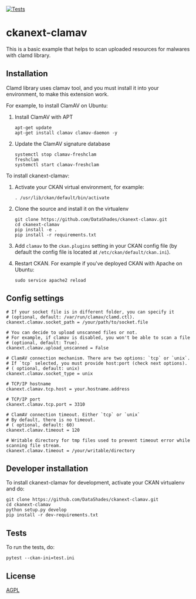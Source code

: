 [![Tests](https://github.com/DataShades/ckanext-clamav/workflows/Tests/badge.svg?branch=main)](https://github.com/DataShades/ckanext-clamav/actions)

# ckanext-clamav

This is a basic example that helps to scan uploaded resources for malwares with clamd library.

## Installation

Clamd library uses clamav tool, and you must install it into your environment, to make this extension work.

For example, to install ClamAV on Ubuntu:

1. Install ClamAV with APT
	```
    apt-get update
    apt-get install clamav clamav-daemon -y
	```

2. Update the ClamAV signature database
	```
    systemctl stop clamav-freshclam
    freshclam
    systemctl start clamav-freshclam
	```

To install ckanext-clamav:

1. Activate your CKAN virtual environment, for example:

     `. /usr/lib/ckan/default/bin/activate`

2. Clone the source and install it on the virtualenv
	```
    git clone https://github.com/DataShades/ckanext-clamav.git
    cd ckanext-clamav
    pip install -e .
	pip install -r requirements.txt
	```

3. Add `clamav` to the `ckan.plugins` setting in your CKAN
   config file (by default the config file is located at
   `/etc/ckan/default/ckan.ini`).

4. Restart CKAN. For example if you've deployed CKAN with Apache on Ubuntu:

    `sudo service apache2 reload`


## Config settings

	# If your socket file is in different folder, you can specify it
	# (optional, default: /var/run/clamav/clamd.ctl).
	ckanext.clamav.socket_path = /your/path/to/socket.file

	# You can decide to upload unscanned files or not.
    # For example, if clamav is disabled, you won't be able to scan a file
	# (optional, default: True).
	ckanext.clamav.upload_unscanned = False

    # ClamAV connection mechanism. There are two options: `tcp` or `unix`.
    # If `tcp` selected, you must provide host:port (check next options).
    # ( optional, default: unix)
    ckanext.clamav.socket_type = unix

    # TCP/IP hostname
    ckanext.clamav.tcp.host = your.hostname.address

    # TCP/IP port
    ckanext.clamav.tcp.port = 3310

    # ClamAV connection timeout. Either `tcp` or `unix`
    # By default, there is no timeout.
    # ( optional, default: 60)
    ckanext.clamav.timeout = 120

    # Writable directory for tmp files used to prevent timeout error while scanning file stream.
    ckanext.clamav.timeout = /your/writable/directory


## Developer installation

To install ckanext-clamav for development, activate your CKAN virtualenv and
do:

    git clone https://github.com/DataShades/ckanext-clamav.git
    cd ckanext-clamav
    python setup.py develop
    pip install -r dev-requirements.txt


## Tests

To run the tests, do:

    pytest --ckan-ini=test.ini


## License

[AGPL](https://www.gnu.org/licenses/agpl-3.0.en.html)
